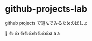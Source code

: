 # github-projects-lab
github projects で遊んでみるためのばしょ

:bow:
:+1:
:+1:
:+1::+1::+1::+1::+1::+1::+1:a
a
a

